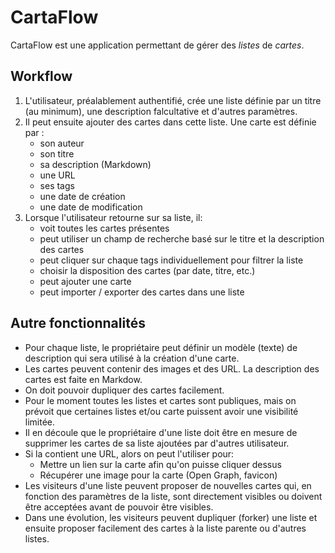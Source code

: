 # CartaFlow

CartaFlow est une application permettant de gérer des *listes* de *cartes*.


## Workflow

1. L'utilisateur, préalablement authentifié, crée une liste définie par un
   titre (au minimum), une description falcultative et d'autres paramètres.
2. Il peut ensuite ajouter des cartes dans cette liste. Une carte est définie
   par :
    - son auteur
    - son titre
    - sa description (Markdown)
    - une URL
    - ses tags
    - une date de création
    - une date de modification
3. Lorsque l'utilisateur retourne sur sa liste, il:
    - voit toutes les cartes présentes
    - peut utiliser un champ de recherche basé sur le titre et la description
      des cartes
    - peut cliquer sur chaque tags individuellement pour filtrer la liste
    - choisir la disposition des cartes (par date, titre, etc.)
    - peut ajouter une carte
    - peut importer / exporter des cartes dans une liste


## Autre fonctionnalités

- Pour chaque liste, le propriétaire peut définir un modèle (texte) de 
  description qui sera utilisé à la création d'une carte.
- Les cartes peuvent contenir des images et des URL. La description des cartes
  est faite en Markdow.
- On doit pouvoir dupliquer des cartes facilement.
- Pour le moment toutes les listes et cartes sont publiques, mais on prévoit que
  certaines listes et/ou carte puissent avoir une visibilité limitée.
- Il en découle que le propriétaire d'une liste doit être en mesure de supprimer
  les cartes de sa liste ajoutées par d'autres utilisateur.
- Si la contient une URL, alors on peut l'utiliser pour:
  - Mettre un lien sur la carte afin qu'on puisse cliquer dessus
  - Récupérer une image pour la carte (Open Graph, favicon)
- Les visiteurs d'une liste peuvent proposer de nouvelles cartes qui, en 
  fonction des paramètres de la liste, sont directement visibles ou doivent être
  acceptées avant de pouvoir être visibles.
- Dans une évolution, les visiteurs peuvent dupliquer (forker) une liste et 
  ensuite proposer facilement des cartes à la liste parente ou d'autres listes.
